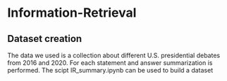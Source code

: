# Information-Retrieval

## Dataset creation

The data we used is a collection about different U.S. presidential debates from 2016 and 2020. For each statement and answer summarization is performed. The scipt IR_summary.ipynb can be used to build a dataset

## 
